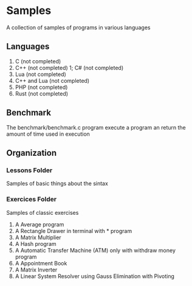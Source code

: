 # Samples

A collection of samples of programs in various languages

## Languages

1. C (not completed)
1. C++ (not completed)
1; C# (not completed)
1. Lua (not completed)
1. C++ and Lua (not completed)
1. PHP (not completed)
1. Rust (not completed) 

## Benchmark

The benchmark/benchmark.c program execute a program an return the amount of time used in execution

## Organization

### Lessons Folder

Samples of basic things about the sintax

### Exercices Folder

Samples of classic exercises

1. A Average program
1. A Rectangle Drawer in terminal with * program
1. A Matrix Multiplier
1. A Hash program
1. A Automatic Transfer Machine (ATM) only with withdraw money program
1. A Appointment Book
1. A Matrix Inverter
1. A Linear System Resolver using Gauss Elimination with Pivoting 